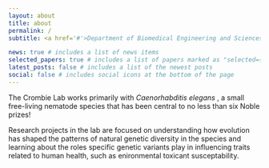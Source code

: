 ```yaml
---
layout: about
title: about
permalink: /
subtitle: <a href='#'>Department of Biomedical Engineering and Sciences</a>

news: true # includes a list of news items
selected_papers: true # includes a list of papers marked as "selected={true}"
latest_posts: false # includes a list of the newest posts
social: false # includes social icons at the bottom of the page
---
```


The Crombie Lab works primarily with <i>Caenorhabditis elegans </i>, a small free-living nematode species that has been central to no less than six Noble prizes!

Research projects in the lab are focused on understanding how evolution has shaped the patterns of natural genetic diversity in the species and learning about the roles specific genetic variants play in influencing traits related to human health, such as enironmental toxicant susceptability. 
